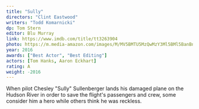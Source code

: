 ```yaml
---
title: "Sully"
directors: "Clint Eastwood"
writers: "Todd Komarnicki"
dp: Tom Stern
editor: Blu Murray
link: https://www.imdb.com/title/tt3263904
photo: https://m.media-amazon.com/images/M/MV5BMTU5MzQwMzY3Ml5BMl5BanBnXkFtZTgwOTA3MzEzOTE@._V1_FMjpg_UX1012_.jpg
year: 2016
awards: ["Best Actor", "Best Editing"]
actors: [Tom Hanks, Aaron Eckhart]
rating: A
weight: -2016
---
```


When pilot Chesley "Sully" Sullenberger lands his damaged plane on the Hudson River in order to save the flight's passengers and crew, some consider him a hero while others think he was reckless.
